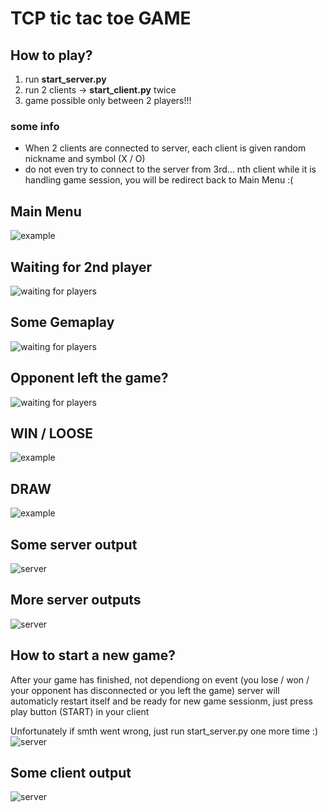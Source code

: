 # TCP tic tac toe GAME

## How to play?
1. run **start_server.py**
1. run 2 clients -> **start_client.py** twice
1. game possible only between 2 players!!!

### some info
* When 2 clients are connected to server, each client is given random nickname and symbol (X / O)
* do not even try to connect to the server from 3rd... nth client while it is handling game session, you will be redirect back to Main Menu :(

## Main Menu
![example](/images/example_5.png)

## Waiting for 2nd player
![waiting for players](/images/example_4.png)

## Some Gemaplay
![waiting for players](/images/example_1.png)

## Opponent left the game?
![waiting for players](/images/example_6.png)

## WIN / LOOSE
![example](/images/example_2.png)

## DRAW
![example](/images/example_3.png)

## Some server output
![server](/images/server_output_1.png)

## More server outputs
![server](/images/server_output_2.png)

## How to start a new game?
After your game has finished, not dependiong on event (you lose / won / your opponent has disconnected or you left the game)
server will automaticly restart itself and be ready for new game sessionm, just press play button (START) in your client

Unfortunately if smth went wrong, just run start_server.py one more time :)
![server](/images/server_output_3.png)

## Some client output
![server](/images/client_output_1.png)
